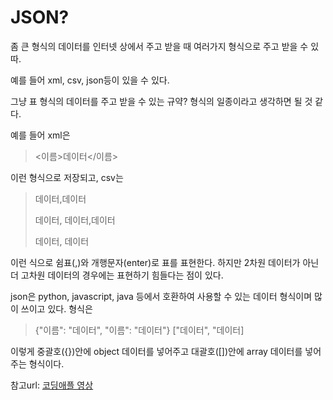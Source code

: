 # JSON?

좀 큰 형식의 데이터를 인터넷 상에서 주고 받을 때 여러가지 형식으로 주고 받을 수 있따.

예를 들어 xml, csv, json등이 있을 수 있다.

그냥 표 형식의 데이터를 주고 받을 수 있는 규약? 형식의 일종이라고 생각하면 될 것 같다.

예를 들어 xml은 
> <이름>데이터</이름> 

이런 형식으로 저장되고, csv는 
> 데이터,데이터
> 
> 데이터, 데이터,데이터
>
> 데이터, 데이터

이런 식으로 쉼표(,)와 개행문자(enter)로 표를 표현한다. 하지만 2차원 데이터가 아닌 더 고차원 데이터의 경우에는 표현하기 힘들다는 점이 있다.

json은 python, javascript, java 등에서 호환하여 사용할 수 있는 데이터 형식이며 많이 쓰이고 있다. 형식은

> {"이름": "데이터", "이름": "데이터"}
> ["데이터", "데이터]

이렇게 중괄호({})안에 object 데이터를 넣어주고 대괄호([])안에 array 데이터를 넣어주는 형식이다.


참고url: [코딩애플 영상](https://www.youtube.com/watch?v=1ID6pfTViXo)
